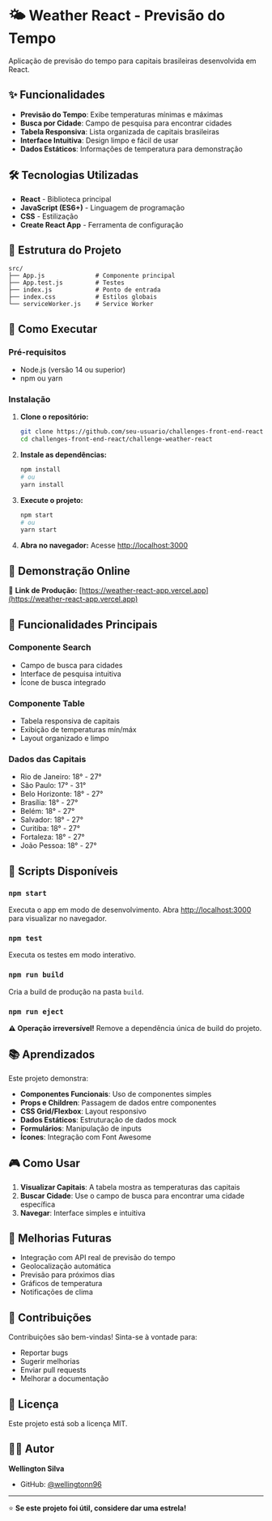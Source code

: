 # 🌤️ Weather React - Previsão do Tempo

Aplicação de previsão do tempo para capitais brasileiras desenvolvida em React.

## ✨ Funcionalidades

- **Previsão do Tempo**: Exibe temperaturas mínimas e máximas
- **Busca por Cidade**: Campo de pesquisa para encontrar cidades
- **Tabela Responsiva**: Lista organizada de capitais brasileiras
- **Interface Intuitiva**: Design limpo e fácil de usar
- **Dados Estáticos**: Informações de temperatura para demonstração

## 🛠️ Tecnologias Utilizadas

- **React** - Biblioteca principal
- **JavaScript (ES6+)** - Linguagem de programação
- **CSS** - Estilização
- **Create React App** - Ferramenta de configuração

## 📁 Estrutura do Projeto

```
src/
├── App.js              # Componente principal
├── App.test.js         # Testes
├── index.js            # Ponto de entrada
├── index.css           # Estilos globais
└── serviceWorker.js    # Service Worker
```

## 🚀 Como Executar

### Pré-requisitos

- Node.js (versão 14 ou superior)
- npm ou yarn

### Instalação

1. **Clone o repositório:**
   ```bash
   git clone https://github.com/seu-usuario/challenges-front-end-react.git
   cd challenges-front-end-react/challenge-weather-react
   ```

2. **Instale as dependências:**
   ```bash
   npm install
   # ou
   yarn install
   ```

3. **Execute o projeto:**
   ```bash
   npm start
   # ou
   yarn start
   ```

4. **Abra no navegador:**
   Acesse [http://localhost:3000](http://localhost:3000)

## 📱 Demonstração Online

🔗 **Link de Produção:** [https://weather-react-app.vercel.app](https://weather-react-app.vercel.app)

## 🎯 Funcionalidades Principais

### Componente Search
- Campo de busca para cidades
- Interface de pesquisa intuitiva
- Ícone de busca integrado

### Componente Table
- Tabela responsiva de capitais
- Exibição de temperaturas mín/máx
- Layout organizado e limpo

### Dados das Capitais
- Rio de Janeiro: 18° - 27°
- São Paulo: 17° - 31°
- Belo Horizonte: 18° - 27°
- Brasília: 18° - 27°
- Belém: 18° - 27°
- Salvador: 18° - 27°
- Curitiba: 18° - 27°
- Fortaleza: 18° - 27°
- João Pessoa: 18° - 27°

## 🔧 Scripts Disponíveis

### `npm start`
Executa o app em modo de desenvolvimento.
Abra [http://localhost:3000](http://localhost:3000) para visualizar no navegador.

### `npm test`
Executa os testes em modo interativo.

### `npm run build`
Cria a build de produção na pasta `build`.

### `npm run eject`
**⚠️ Operação irreversível!**
Remove a dependência única de build do projeto.

## 📚 Aprendizados

Este projeto demonstra:
- **Componentes Funcionais**: Uso de componentes simples
- **Props e Children**: Passagem de dados entre componentes
- **CSS Grid/Flexbox**: Layout responsivo
- **Dados Estáticos**: Estruturação de dados mock
- **Formulários**: Manipulação de inputs
- **Ícones**: Integração com Font Awesome

## 🎮 Como Usar

1. **Visualizar Capitais**: A tabela mostra as temperaturas das capitais
2. **Buscar Cidade**: Use o campo de busca para encontrar uma cidade específica
3. **Navegar**: Interface simples e intuitiva

## 🔮 Melhorias Futuras

- Integração com API real de previsão do tempo
- Geolocalização automática
- Previsão para próximos dias
- Gráficos de temperatura
- Notificações de clima

## 🤝 Contribuições

Contribuições são bem-vindas! Sinta-se à vontade para:

- Reportar bugs
- Sugerir melhorias
- Enviar pull requests
- Melhorar a documentação

## 📄 Licença

Este projeto está sob a licença MIT.

## 👨‍💻 Autor

**Wellington Silva**
- GitHub: [@wellingtonn96](https://github.com/wellingtonn96)

---

⭐ **Se este projeto foi útil, considere dar uma estrela!**
